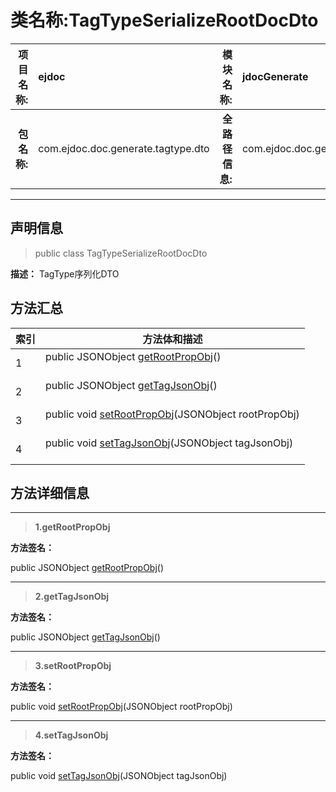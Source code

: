 # 类名称:TagTypeSerializeRootDocDto

|  **项目名称:**    |  ejdoc    |   **模块名称:**   |jdocGenerate|
| ----: | :---- | ----: |:---- |
|   **包名称:**   |  com.ejdoc.doc.generate.tagtype.dto    |   **全路径信息:**   |com.ejdoc.doc.generate.tagtype.dto.TagTypeSerializeRootDocDto|



















---

## 声明信息

> public class TagTypeSerializeRootDocDto     


**描述：** TagType序列化DTO












## 方法汇总

|   索引  |    方法体和描述   |
| ---- | ---- |
|1|public JSONObject [getRootPropObj](#getrootpropobj)()   <br/><br/>|
|2|public JSONObject [getTagJsonObj](#gettagjsonobj)()   <br/><br/>|
|3|public void [setRootPropObj](#setrootpropobj-jsonobject)(JSONObject rootPropObj)   <br/><br/>|
|4|public void [setTagJsonObj](#settagjsonobj-jsonobject)(JSONObject tagJsonObj)   <br/><br/>|







## 方法详细信息


---

> **1.<span id="getrootpropobj">getRootPropObj</span>**

**方法签名：** 

  public JSONObject [getRootPropObj](#getrootpropobj)()   










---

> **2.<span id="gettagjsonobj">getTagJsonObj</span>**

**方法签名：** 

  public JSONObject [getTagJsonObj](#gettagjsonobj)()   










---

> **3.<span id="setrootpropobj-jsonobject">setRootPropObj</span>**

**方法签名：** 

  public void [setRootPropObj](#setrootpropobj-jsonobject)(JSONObject rootPropObj)   










---

> **4.<span id="settagjsonobj-jsonobject">setTagJsonObj</span>**

**方法签名：** 

  public void [setTagJsonObj](#settagjsonobj-jsonobject)(JSONObject tagJsonObj)   









